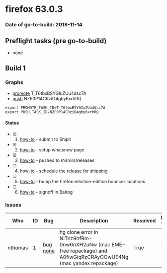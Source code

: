 # firefox 63.0.3

### Date of go-to-build: 2018-11-14

## Preflight tasks (pre go-to-build)
- none

## Build 1  

### Graphs
* [promote](https://tools.taskcluster.net/push-inspector/#/T_T6tbxBSYGIuZUu4dsc7A) T_T6tbxBSYGIuZUu4dsc7A
* [push](https://tools.taskcluster.net/push-inspector/#/NZF0P14CRziO4gby6xrhRQ) NZF0P14CRziO4gby6xrhRQ
```
export PROMOTE_TASK_ID=T_T6tbxBSYGIuZUu4dsc7A
export PUSH_TASK_ID=NZF0P14CRziO4gby6xrhRQ
```


#### Status
- [x] 1.  [how-to](https://wiki.mozilla.org/Release:Release_Automation_on_Mercurial:Starting_a_Release#Submit_to_Ship_It)  - submit to Shipit
- [x] 2.  [how-to](https://github.com/mozilla-releng/releasewarrior-2.0/blob/master/docs/release-promotion/desktop/howto-rc.md)  - setup whatsnew page
- [x] 3.  [how-to](https://github.com/mozilla-releng/releasewarrior-2.0/blob/master/docs/release-promotion/desktop/howto.md#push-artifacts-to-releases-directory)  - pushed to mirrors/releases
- [ ] 4.  [how-to](https://github.com/mozilla-releng/releasewarrior-2.0/blob/master/docs/release-promotion/desktop/howto.md#ship-the-release)  - schedule the release for shipping
- [ ] 5.  [how-to](https://github.com/mozilla-releng/releasewarrior-2.0/blob/master/docs/release-promotion/desktop/howto.md#bump-the-election-edition-bouncer-entries)  - bump the firefox-election-edition bouncer locations
- [ ] 6.  [how-to](https://github.com/mozilla-releng/releasewarrior-2.0/blob/master/docs/release-promotion/desktop/howto.md#obtain-sign-offs-for-changes)  - signoff in Balrog

### Issues
| Who                 | ID               | Bug                                                                 | Description                | Resolved                | Future Threat                |
| ------------------- | ---------------- | ------------------------------------------------------------------- | -------------------------- | ----------------------- | ---------------------------- |
| nthomas  | 1 | [bug none](https://bugzil.la/none)        | hg clone error in NlTnz9hfRm-0nw6nXH2uNw (mac EME-free repackage) and A0fiwGiqRzCRAyOOwUE4Ng (mac yandex repackage) | True | True |

